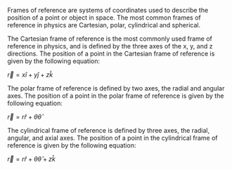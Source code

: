 
Frames of reference are systems of coordinates used to describe the position of a point or object in space. The most common frames of reference in physics are Cartesian, polar, cylindrical and spherical. 

The Cartesian frame of reference is the most commonly used frame of reference in physics, and is defined by the three axes of the x, y, and z directions. The position of a point in the Cartesian frame of reference is given by the following equation:

$\vec{r} = x\hat{i}+y\hat{j}+z\hat{k}$

The polar frame of reference is defined by two axes, the radial and angular axes. The position of a point in the polar frame of reference is given by the following equation:

$\vec{r} = r\hat{r} + \theta\hat{\theta}$

The cylindrical frame of reference is defined by three axes, the radial, angular, and axial axes. The position of a point in the cylindrical frame of reference is given by the following equation:

$\vec{r} = r\hat{r} + \theta\hat{\theta} + z\hat{k}$
